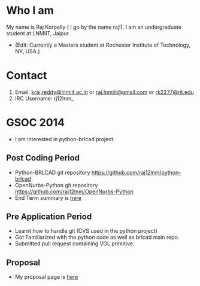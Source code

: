 # Who I am

My name is Raj Korpally ( I go by the name raj!). I am an undergraduate
student at LNMIIT, Jaipur.

-   (Edit: Currently a Masters student at Rochester Institute of
    Technology, NY, USA.)

# Contact

1.  Email: kraj.reddy@lnmiit.ac.in or raj.lnmiit@gmail.com or
    rk2277@rit.edu
2.  IRC Username: rj12lnm_

# GSOC 2014

-   I am interested in python-brlcad project.

## Post Coding Period

-   Python-BRLCAD git repository
    <https://github.com/raj12lnm/python-brlcad>
-   OpenNurbs-Python git repository
    <https://github.com/raj12lnm/OpenNurbs-Python>
-   End Term summary is [here](GSOC14/end_term_summary.md)

## Pre Application Period

-   Learnt how to handle git (CVS used in the python project)
-   Got Familiarized with the python code as well as brlcad main repo.
-   Submitted pull request containing VOL primitive.

## Proposal

-   My proposal page is [here](GSOC14/proposal.md)
